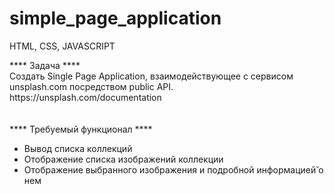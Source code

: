 # simple_page_application
HTML, CSS, JAVASCRIPT

<div> **** Задача **** </div>
Создать Single Page Application, взаимодействующее с сервисом
unsplash.com посредством public API.
https://unsplash.com/documentation
<br>
<br>
<br>
<div>**** Требуемый функционал ****</div>
<ul>
  <li> Вывод списка коллекций </li>
  <li>Отображение списка изображений коллекции </li>
  <li>Отображение выбранного изображения и подробной
информацией̆
    о нем</li>
 
